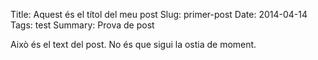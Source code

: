 Title: Aquest és el títol del meu post
Slug: primer-post
Date: 2014-04-14
Tags: test
Summary: Prova de post

Això és el text del post. No és que sigui la ostia de moment.